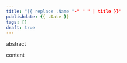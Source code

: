 ```yaml
---
title: "{{ replace .Name "-" " " | title }}"
publishdate: {{ .Date }}
tags: []
draft: true
---
```


abstract

<!--more-->

content
